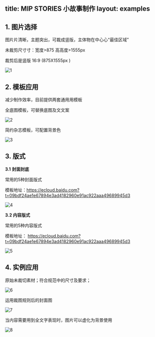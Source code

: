 title: MIP STORIES  小故事制作
layout: examples
---

## 1.  图片选择

图⽚片清晰，主题突出，可裁成竖版，主体物在中⼼心“最佳区域”

未裁剪尺⼨寸：宽度>875 ⾼高度>1555px

裁剪后是竖版 16:9 (875X1555px )

![1](http://mipstatic.baidu.com/static/mip-static/mip-story/demo/static/1.png)



## 2.  模板应用

减少制作效率，目前提供两套通⽤用模板

全底图模板，可替换底图及⽂文案

![2](http://mipstatic.baidu.com/static/mip-static/mip-story/demo/static/2.png)

简约杂志模板，可配置背景色

![3](http://mipstatic.baidu.com/static/mip-static/mip-story/demo/static/3.png)





## 3. 版式

**3.1**   **封面封底**

常用的5种封面版式

模板地址：https://ecloud.baidu.com?t=09bdf24ae1e67894e3ad4182960e91ac922aaa49689945d3

![4](http://mipstatic.baidu.com/static/mip-static/mip-story/demo/static/4.png)



**3.2   内容版式**

常用的5种内容版式

模板地址：
<https://ecloud.baidu.com?t=09bdf24ae1e67894e3ad4182960e91ac922aaa49689945d3>

![5](http://mipstatic.baidu.com/static/mip-static/mip-story/demo/static/5.png)



## 4.  实例应用

原始未裁切素材；符合规范中的尺寸及要求；

![6](http://mipstatic.baidu.com/static/mip-static/mip-story/demo/static/6.png)

运用裁图规则后的封面图

![7](http://mipstatic.baidu.com/static/mip-static/mip-story/demo/static/7.png)

当内容需要用到全文字表现时，图片可以虚化为背景使用

![8](http://mipstatic.baidu.com/static/mip-static/mip-story/demo/static/8.png)